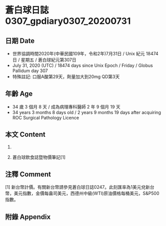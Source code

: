 [_metadata_:encoding]: - "utf-8"
[_metadata_:language]: - "zh-Hant-TW"
[_metadata_:fileformat]: - "markdown"
[_metadata_:MIME_type]: - "text/plain"
[_metadata_:markdown_version]: - "commonmark version 0.29"
[_metadata_:markdown_spec]: - "https://spec.commonmark.org/0.29/"

# 蒼白球日誌0307_gpdiary0307_20200731 #

## 日期 Date ##

* 世界協調時間2020年(中華民國109年，令和2年)7月31日 / Unix 紀元 18474 日 / 星期五 / 蒼白球紀元第307日
* July 31, 2020 (UTC) / 18474 days since Unix Epoch / Friday / Globus Pallidum day 307
* 特殊註記: 口服A酸第29天，劑量加大到20mg QD第3天

## 年齡 Age ##

* 34 歲 3 個月 8 天 / 成為病理專科醫師 2 年 9 個月 19 天
* 34 years 3 months 8 days old / 2 years 9 months 19 days after acquiring ROC Surgical Pathology Licence

## 本文 Content ##

1. 

    
2. 蒼白球飲食誌暨物價筆記[1]

    

## 注釋 Comment ##

[1] 新台幣計價。有關新台幣請參見蒼白球日誌0247。此刻匯率為1美元兌新台幣，美元指數，金價每盎司美元，西德州中級(WTI)原油價格每桶美元，S&P500指數。



## 附錄 Appendix ##

